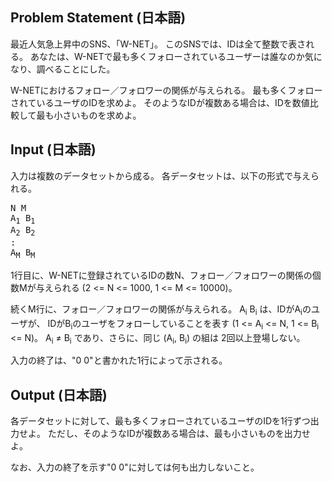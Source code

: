 Problem Statement (日本語)
--
最近人気急上昇中のSNS、「W-NET」。
このSNSでは、IDは全て整数で表される。
あなたは、W-NETで最も多くフォローされているユーザーは誰なのか気になり、調べることにした。

W-NETにおけるフォロー／フォロワーの関係が与えられる。
最も多くフォローされているユーザのIDを求めよ。
そのようなIDが複数ある場合は、IDを数値比較して最も小さいものを求めよ。

Input (日本語)
--
入力は複数のデータセットから成る。
各データセットは、以下の形式で与えられる。

<pre>
N M
A<sub>1</sub> B<sub>1</sub>
A<sub>2</sub> B<sub>2</sub>
:
A<sub>M</sub> B<sub>M</sub>
</pre>

1行目に、W-NETに登録されているIDの数N、フォロー／フォロワーの関係の個数Mが与えられる (2 <= N <= 1000, 1 <= M <= 10000)。

続くM行に、フォロー／フォロワーの関係が与えられる。
A<sub>i</sub> B<sub>i</sub> は、IDがA<sub>i</sub>のユーザが、 IDがB<sub>i</sub>のユーザをフォローしていることを表す (1 <= A<sub>i</sub> <= N, 1 <= B<sub>i</sub> <= N)。
A<sub>i</sub> ≠ B<sub>i</sub> であり、さらに、同じ (A<sub>i</sub>, B<sub>i</sub>) の組は 2回以上登場しない。

入力の終了は、"0 0"と書かれた1行によって示される。

Output (日本語)
--
各データセットに対して、最も多くフォローされているユーザのIDを1行ずつ出力せよ。
ただし、そのようなIDが複数ある場合は、最も小さいものを出力せよ。

なお、入力の終了を示す"0 0"に対しては何も出力しないこと。

